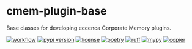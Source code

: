 # cmem-plugin-base

Base classes for developing eccenca Corporate Memory plugins.


[![workflow](https://github.com/eccenca/cmem-plugin-base/actions/workflows/check.yml/badge.svg)](https://github.com/eccenca/cmem-plugin-base/actions) [![pypi version](https://img.shields.io/pypi/v/cmem-plugin-base)](https://pypi.org/project/cmem-plugin-base) [![license](https://img.shields.io/pypi/l/cmem-plugin-base)](https://pypi.org/project/cmem-plugin-base)
[![poetry][poetry-shield]][poetry-link] [![ruff][ruff-shield]][ruff-link] [![mypy][mypy-shield]][mypy-link] [![copier][copier-shield]][copier] 


[poetry-link]: https://python-poetry.org/
[poetry-shield]: https://img.shields.io/endpoint?url=https://python-poetry.org/badge/v0.json
[ruff-link]: https://docs.astral.sh/ruff/
[ruff-shield]: https://img.shields.io/endpoint?url=https://raw.githubusercontent.com/astral-sh/ruff/main/assets/badge/v2.json&label=Code%20Style
[mypy-link]: https://mypy-lang.org/
[mypy-shield]: https://www.mypy-lang.org/static/mypy_badge.svg
[copier]: https://copier.readthedocs.io/
[copier-shield]: https://img.shields.io/endpoint?url=https://raw.githubusercontent.com/copier-org/copier/master/img/badge/badge-grayscale-inverted-border-purple.json

